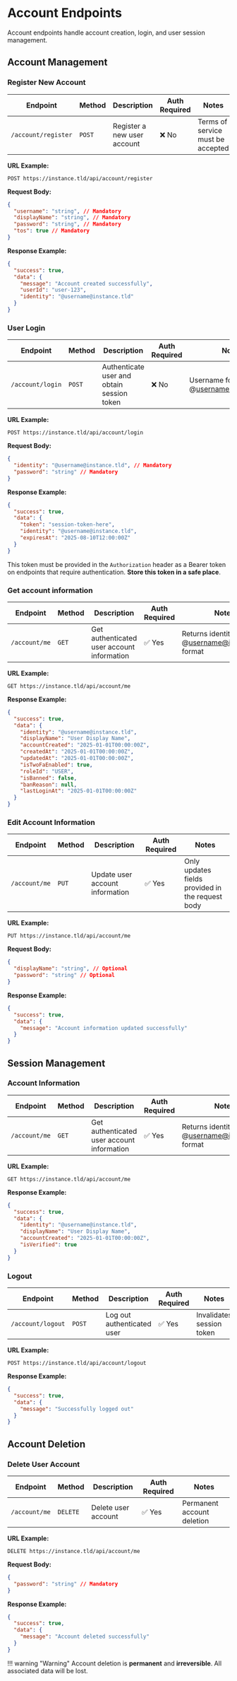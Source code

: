 # Account Endpoints

Account endpoints handle account creation, login, and user session management.

## Account Management

### Register New Account

| Endpoint | Method | Description | Auth Required | Notes |
|----------|--------|-------------|---------------|-------|
| `/account/register` | <span class="method-post">`POST`</span> | Register a new user account | ❌ No | Terms of service must be accepted |

**URL Example:**
```
POST https://instance.tld/api/account/register
```

**Request Body:**
```json
{
  "username": "string", // Mandatory
  "displayName": "string", // Mandatory
  "password": "string", // Mandatory
  "tos": true // Mandatory
}
```

**Response Example:**
```json
{
  "success": true,
  "data": {
    "message": "Account created successfully",
    "userId": "user-123",
    "identity": "@username@instance.tld"
  }
}
```

### User Login

| Endpoint | Method | Description | Auth Required | Notes |
|----------|--------|-------------|---------------|-------|
| `/account/login` | <span class="method-post">`POST`</span> | Authenticate user and obtain session token | ❌ No | Username format: @username@instance.tld |

**URL Example:**
```
POST https://instance.tld/api/account/login
```

**Request Body:**
```json
{
  "identity": "@username@instance.tld", // Mandatory
  "password": "string" // Mandatory
}
```

**Response Example:**
```json
{
  "success": true,
  "data": {
    "token": "session-token-here",
    "identity": "@username@instance.tld",
    "expiresAt": "2025-08-10T12:00:00Z"
  }
}
```

This token must be provided in the `Authorization` header as a Bearer token on endpoints that require authentication. **Store this token in a safe place**.

### Get account information

| Endpoint | Method | Description | Auth Required | Notes |
|----------|--------|-------------|---------------|-------|
| `/account/me` | <span class="method-get">`GET`</span> | Get authenticated user account information | ✅ Yes | Returns identity in @username@instance.tld format |

**URL Example:**
```
GET https://instance.tld/api/account/me
```

**Response Example:**
```json
{
  "success": true,
  "data": {
    "identity": "@username@instance.tld",
    "displayName": "User Display Name",
    "accountCreated": "2025-01-01T00:00:00Z",
    "createdAt": "2025-01-01T00:00:00Z",
    "updatedAt": "2025-01-01T00:00:00Z",
    "isTwoFaEnabled": true,
    "roleId": "USER",
    "isBanned": false,
    "banReason": null,
    "lastLoginAt": "2025-01-01T00:00:00Z"
  }
}
```

### Edit Account Information

| Endpoint | Method | Description | Auth Required | Notes |
|----------|--------|-------------|---------------|-------|
| `/account/me` | <span class="method-put">`PUT`</span> | Update user account information | ✅ Yes | Only updates fields provided in the request body |

**URL Example:**
```
PUT https://instance.tld/api/account/me
```

**Request Body:**
```json
{
  "displayName": "string", // Optional
  "password": "string" // Optional
}
```

**Response Example:**
```json
{
  "success": true,
  "data": {
    "message": "Account information updated successfully"
  }
}
```

## Session Management

### Account Information

| Endpoint | Method | Description | Auth Required | Notes |
|----------|--------|-------------|---------------|-------|
| `/account/me` | <span class="method-get">`GET`</span> | Get authenticated user account information | ✅ Yes | Returns identity in @username@instance.tld format |

**URL Example:**
```
GET https://instance.tld/api/account/me
```

**Response Example:**
```json
{
  "success": true,
  "data": {
    "identity": "@username@instance.tld",
    "displayName": "User Display Name",
    "accountCreated": "2025-01-01T00:00:00Z",
    "isVerified": true
  }
}
```

### Logout

| Endpoint | Method | Description | Auth Required | Notes |
|----------|--------|-------------|---------------|-------|
| `/account/logout` | <span class="method-post">`POST`</span> | Log out authenticated user | ✅ Yes | Invalidates session token |

**URL Example:**
```
POST https://instance.tld/api/account/logout
```

**Response Example:**
```json
{
  "success": true,
  "data": {
    "message": "Successfully logged out"
  }
}
```

## Account Deletion

### Delete User Account

| Endpoint | Method | Description | Auth Required | Notes |
|----------|--------|-------------|---------------|-------|
| `/account/me` | <span class="method-delete">`DELETE`</span> | Delete user account | ✅ Yes | Permanent account deletion |

**URL Example:**
```
DELETE https://instance.tld/api/account/me
```

**Request Body:**
```json
{
  "password": "string" // Mandatory
}
```

**Response Example:**
```json
{
  "success": true,
  "data": {
    "message": "Account deleted successfully"
  }
}
```

!!! warning "Warning"
    Account deletion is **permanent** and **irreversible**. All associated data will be lost.
